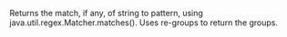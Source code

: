 Returns the match, if any, of string to pattern, using
  java.util.regex.Matcher.matches().  Uses re-groups to return the
  groups.